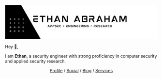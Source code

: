 <img width="1201" alt="Screenshot 2020-10-01 at 1" src="https://raw.githubusercontent.com/ethanabraham/ethanabraham/refs/heads/main/ethanabraham.png">

Hey 👋,

I am **Ethan**, a security engineer with strong proficiency in computer security and applied security research.

<p align="center">
  <a href="https://www.linkedin.com/in/ethanabraham/" target="_blank">Profile</a>  /  <a href="https://twitter.com/ethanabraham" target="_blank">Social</a>  /  <a href="https://ethanabraham.com/blog/" target="_blank">Blog</a>  /  <a href="https://security.in" target="_blank">Services</a>
</p>
